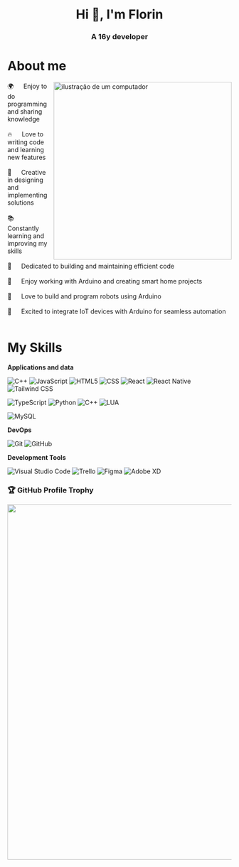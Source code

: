<h1 align="center">Hi 👋, I'm Florin</h1>
<h3 align="center">A 16y developer</h3>

 # About me
<p>

<img src="https://raw.githubusercontent.com/MicaelliMedeiros/micaellimedeiros/master/image/computer-illustration.png" alt="ilustração de um computador" min-width="400px" max-width="400px" width="400px" align="right">
🌍 &emsp; Enjoy to do programming and sharing knowledge<br/><br/>
🔥 &emsp; Love to writing code and learning new features<br/><br/>
🎨 &emsp; Creative in designing and implementing solutions<br/><br/>
📚 &emsp; Constantly learning and improving my skills<br/><br/>
🔧 &emsp; Dedicated to building and maintaining efficient code<br/><br/>
🔌 &emsp; Enjoy working with Arduino and creating smart home projects<br/><br/>
🤖 &emsp; Love to build and program robots using Arduino<br/><br/>
📡 &emsp; Excited to integrate IoT devices with Arduino for seamless automation<br/><br/>
</p>

# My Skills

**Applications and data**

![C++](https://img.shields.io/badge/-C++-333333?style=flat&logo=C%2B%2B&logoColor=00599C)
![JavaScript](https://img.shields.io/badge/-JavaScript-333333?style=flat&logo=javascript)
![HTML5](https://img.shields.io/badge/-HTML5-333333?style=flat&logo=HTML5)
![CSS](https://img.shields.io/badge/-CSS-333333?style=flat&logo=CSS3&logoColor=1572B6)
![React](https://img.shields.io/badge/-React-333333?style=flat&logo=react)
![React Native](https://img.shields.io/badge/-React%20Native-333333?style=flat&logo=react)
![Tailwind CSS](https://img.shields.io/badge/Tailwind_CSS-38B2AC?style=flat&logo=tailwind-css&logoColor=white)

![TypeScript](https://img.shields.io/badge/TypeScript-007ACC?style=flat&logo=typescript&logoColor=white)
![Python](https://img.shields.io/badge/Python-14354C?style=flat&logo=python&logoColor=white)
![C++](https://img.shields.io/badge/C%2B%2B-00599C?style=flat&logo=c%2B%2B&logoColor=white)
![LUA](https://img.shields.io/badge/Lua-2C2D72?style=flat&logo=lua&logoColor=white)

![MySQL](https://img.shields.io/badge/-MySQL-333333?style=flat&logo=mysql)

**DevOps**

![Git](https://img.shields.io/badge/-Git-333333?style=flat&logo=git)
![GitHub](https://img.shields.io/badge/-GitHub-333333?style=flat&logo=github)

**Development Tools**

![Visual Studio Code](https://img.shields.io/badge/-Visual%20Studio%20Code-333333?style=flat&logo=visual-studio-code&logoColor=007ACC)
![Trello](https://img.shields.io/badge/-Trello-333333?style=flat&logo=trello&logoColor=007ACC)
![Figma](https://img.shields.io/badge/-Figma-333333?style=flat&logo=figma&logoColor=007ACC)
![Adobe XD](https://img.shields.io/badge/-Adobe%20XD-333333?style=flat&logo=adobe-xd&logoColor=007ACC)

### 🏆 GitHub Profile Trophy

<p align="center">
  <a
    href="https://github.com/ryo-ma/github-profile-trophy"
    title="repositório de troféus"
  >
    <img
      width="800"
      src="https://github-profile-trophy.vercel.app/?username=Florin4226&column=8&theme=darkhub&no-frame=true&no-bg=true"
    />
  </a>
</p>

